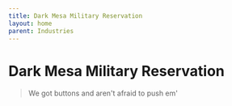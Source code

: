 ```yaml
---
title: Dark Mesa Military Reservation
layout: home
parent: Industries
---
```


# Dark Mesa Military Reservation
> We got buttons and aren't afraid to push em'